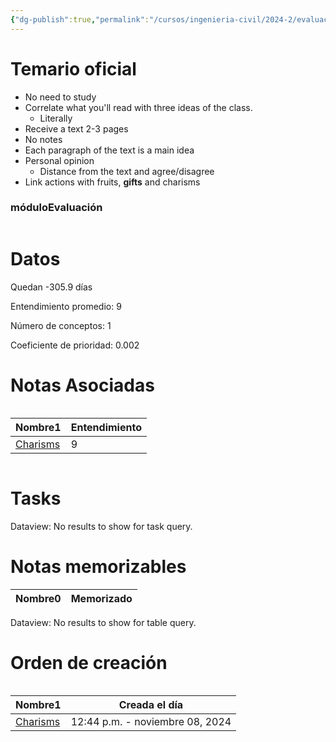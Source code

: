```yaml
---
{"dg-publish":true,"permalink":"/cursos/ingenieria-civil/2024-2/evaluaciones/holy-spirit/rt-2-ttf-229/","tags":["evaluación"]}
---
```


# Temario oficial
- No need to study
- Correlate what you'll read with three ideas of the class.
	- Literally
- Receive a text 2-3 pages
- No notes
- Each paragraph of the text is a main idea
- Personal opinion
	- Distance from the text and agree/disagree
- Link actions with fruits, **gifts** and charisms
<h3><span>móduloEvaluación</span></h3><p><span><div class="block-language-dataviewjs node-insert-event" style="overflow-x: auto;"><h1 dir="auto"><span>Datos</span></h1><p dir="auto"><span>Quedan -305.9 días</span></p><p dir="auto"><span>Entendimiento promedio: 9</span></p><p dir="auto"><span>Número de conceptos: 1</span></p><p dir="auto"><span>Coeficiente de prioridad: 0.002</span></p><h1 dir="auto"><span>Notas Asociadas</span></h1><div dir="auto" style="overflow-x: auto;"><table class="dataview table-view-table"><thead class="table-view-thead"><tr class="table-view-tr-header"><th class="table-view-th" dir="auto"><span>Nombre</span><span class="dataview small-text">1</span></th><th class="table-view-th" dir="auto"><span>Entendimiento</span></th></tr></thead><tbody class="table-view-tbody"><tr><td dir="auto"><span><a data-tooltip-position="top" aria-label="Cursos/Ingeniería Civil/2024-2/Holy Spirit/2 I believe in the Holy Spirit. Testimonies from Scripture and Tradition about God's Spirit in the History of Salvation/Charisms.md" data-href="Cursos/Ingeniería Civil/2024-2/Holy Spirit/2 I believe in the Holy Spirit. Testimonies from Scripture and Tradition about God's Spirit in the History of Salvation/Charisms.md" href="Cursos/Ingeniería Civil/2024-2/Holy Spirit/2 I believe in the Holy Spirit. Testimonies from Scripture and Tradition about God's Spirit in the History of Salvation/Charisms.md" class="original-internal-link" target="_blank" rel="noopener nofollow" style="display: none;">Charisms</a><a data-tooltip-position="top" aria-label="Cursos/Ingeniería Civil/2024-2/Holy Spirit/2 I believe in the Holy Spirit. Testimonies from Scripture and Tradition about God's Spirit in the History of Salvation/Charisms.md" data-href="Cursos/Ingeniería Civil/2024-2/Holy Spirit/2 I believe in the Holy Spirit. Testimonies from Scripture and Tradition about God's Spirit in the History of Salvation/Charisms.md" href="Cursos/Ingeniería Civil/2024-2/Holy Spirit/2 I believe in the Holy Spirit. Testimonies from Scripture and Tradition about God's Spirit in the History of Salvation/Charisms.md" class="internal-link mathLink-internal-link" target="_blank" rel="noopener nofollow">Charisms</a></span></td><td dir="auto"><span>9</span></td></tr></tbody></table></div><h1 dir="auto"><span>Tasks</span></h1><div><div class="dataview dataview-error-box"><p class="dataview dataview-error-message" dir="auto">Dataview: No results to show for task query.</p></div></div><h1 dir="auto"><span>Notas memorizables</span></h1><div><table class="dataview table-view-table"><thead class="table-view-thead"><tr class="table-view-tr-header"><th class="table-view-th"><span>Nombre</span><span class="dataview small-text">0</span></th><th class="table-view-th"><span>Memorizado</span></th></tr></thead><tbody class="table-view-tbody"></tbody></table><div class="dataview dataview-error-box"><p class="dataview dataview-error-message" dir="auto">Dataview: No results to show for table query.</p></div></div><h1 dir="auto"><span>Orden de creación</span></h1><div dir="auto" style="overflow-x: auto;"><table class="dataview table-view-table"><thead class="table-view-thead"><tr class="table-view-tr-header"><th class="table-view-th" dir="auto"><span>Nombre</span><span class="dataview small-text">1</span></th><th class="table-view-th" dir="auto"><span>Creada el día</span></th></tr></thead><tbody class="table-view-tbody"><tr><td dir="auto"><span><a data-tooltip-position="top" aria-label="Cursos/Ingeniería Civil/2024-2/Holy Spirit/2 I believe in the Holy Spirit. Testimonies from Scripture and Tradition about God's Spirit in the History of Salvation/Charisms.md" data-href="Cursos/Ingeniería Civil/2024-2/Holy Spirit/2 I believe in the Holy Spirit. Testimonies from Scripture and Tradition about God's Spirit in the History of Salvation/Charisms.md" href="Cursos/Ingeniería Civil/2024-2/Holy Spirit/2 I believe in the Holy Spirit. Testimonies from Scripture and Tradition about God's Spirit in the History of Salvation/Charisms.md" class="original-internal-link" target="_blank" rel="noopener nofollow" style="display: none;">Charisms</a><a data-tooltip-position="top" aria-label="Cursos/Ingeniería Civil/2024-2/Holy Spirit/2 I believe in the Holy Spirit. Testimonies from Scripture and Tradition about God's Spirit in the History of Salvation/Charisms.md" data-href="Cursos/Ingeniería Civil/2024-2/Holy Spirit/2 I believe in the Holy Spirit. Testimonies from Scripture and Tradition about God's Spirit in the History of Salvation/Charisms.md" href="Cursos/Ingeniería Civil/2024-2/Holy Spirit/2 I believe in the Holy Spirit. Testimonies from Scripture and Tradition about God's Spirit in the History of Salvation/Charisms.md" class="internal-link mathLink-internal-link" target="_blank" rel="noopener nofollow">Charisms</a></span></td><td dir="ltr">12:44 p.m. - noviembre 08, 2024</td></tr></tbody></table></div></div></span></p>
